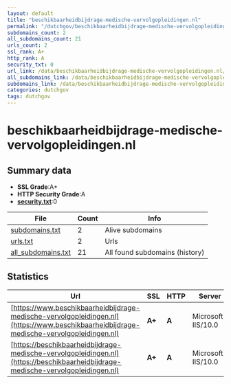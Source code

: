 ```yaml
---
layout: default
title: "beschikbaarheidbijdrage-medische-vervolgopleidingen.nl"
permalink: "/dutchgov/beschikbaarheidbijdrage-medische-vervolgopleidingen.nl.html"
subdomains_count: 2
all_subdomains_count: 21
urls_count: 2
ssl_rank: A+
http_rank: A
security_txt: 0
url_link: /data/beschikbaarheidbijdrage-medische-vervolgopleidingen.nl/urls.txt
all_subdomains_link: /data/beschikbaarheidbijdrage-medische-vervolgopleidingen.nl/all_subdomains.txt
subdomains_link: /data/beschikbaarheidbijdrage-medische-vervolgopleidingen.nl/subdomains.txt
categories: dutchgov
tags: dutchgov
---
```



# beschikbaarheidbijdrage-medische-vervolgopleidingen.nl
## Summary data


 - **SSL Grade**:A+
 - **HTTP Security Grade**:A
 - **[security.txt](https://www.digitaleoverheid.nl/nieuws/standaard-security-txt-nu-verplicht-voor-overheid/)**:0


| File       | Count | Info |
|------------|-------|------|
|[subdomains.txt](/DutchGovScope/data/beschikbaarheidbijdrage-medische-vervolgopleidingen.nl/subdomains.txt)|2|Alive subdomains|
|[urls.txt](/DutchGovScope/data/beschikbaarheidbijdrage-medische-vervolgopleidingen.nl/urls.txt)|2|Urls|
|[all_subdomains.txt](/DutchGovScope/data/beschikbaarheidbijdrage-medische-vervolgopleidingen.nl/all_subdomains.txt)|21|All found subdomains (history)|


## Statistics


| Url | SSL | HTTP | Server | Cookie | HSTS | CORS | CTO | CSP | XFO | XXP | RP |FP| Tech |Title |
|--------|-------|-------|------|------|------|------|------|------|------|------|------|------|------|------|
|[https://www.beschikbaarheidbijdrage-medische-vervolgopleidingen.nl](https://www.beschikbaarheidbijdrage-medische-vervolgopleidingen.nl)| **A+**| **A**|Microsoft-IIS/10.0| |:white_check_mark: | | |:warning: | :white_check_mark: | :white_check_mark: | :white_check_mark: | |HSTS IIS:10.0 Windows Server|Document Moved|
|[https://beschikbaarheidbijdrage-medische-vervolgopleidingen.nl](https://beschikbaarheidbijdrage-medische-vervolgopleidingen.nl)| **A+**| **A**|Microsoft-IIS/10.0| |:white_check_mark: | | |:warning: | :white_check_mark: | :white_check_mark: | :white_check_mark: | |HSTS IIS:10.0 Windows Server|Document Moved|

